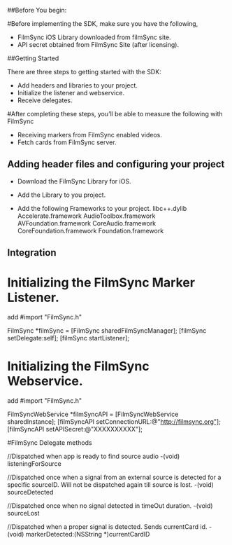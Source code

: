 ##Before You begin:

#Before implementing the SDK, make sure you have the following,

* FilmSync iOS Library downloaded from filmSync site.
* API secret obtained from FilmSync Site (after licensing).


##Getting Started

There are three steps to getting started with the SDK:
* Add headers and libraries to your project.
* Initialize the listener and webservice.
* Receive delegates.

#After completing these steps, you’ll be able to measure the following with FilmSync

* Receiving markers from FilmSync enabled videos.
* Fetch cards from FilmSync server.



## Adding header files and configuring your project

* Download the FilmSync Library for iOS.
* Add the Library to you project.

* Add the following Frameworks to your project.
    libc++.dylib
    Accelerate.framework
    AudioToolbox.framework
    AVFoundation.framework
    CoreAudio.framework
    CoreFoundation.framework
    Foundation.framework

## Integration

# Initializing the FilmSync Marker Listener.

add #import "FilmSync.h"

FilmSync *filmSync = [FilmSync sharedFilmSyncManager];
[filmSync setDelegate:self];
[filmSync startListener];


# Initializing the FilmSync Webservice.

add #import "FilmSync.h"

FilmSyncWebService *filmSyncAPI = [FilmSyncWebService sharedInstance];
[filmSyncAPI setConnectionURL:@"http://filmsync.org"];
[filmSyncAPI setAPISecret:@"XXXXXXXXXX"];


#FilmSync Delegate methods

//Dispatched when app is ready to find source audio
-(void) listeningForSource

//Dispatched once when a signal from an external source is detected for a specific sourceID. Will not be dispatched again till source is lost.
-(void) sourceDetected

//Dispatched once when no signal detected in timeOut duration.
-(void) sourceLost

//Dispatched when a proper signal is detected. Sends currentCard id.
-(void) markerDetected:(NSString *)currentCardID




